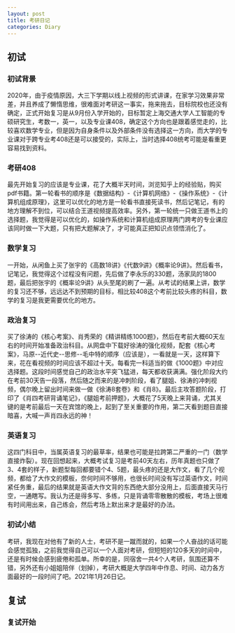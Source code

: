 ```yaml
---    
layout: post    
title: 考研日记    
categories: Diary    
---    
```

  
## 初试  
### 初试背景
2020年，由于疫情原因，大三下学期以线上视频的形式讲课，在家学习效果非常差，并且养成了懒惰思维，很难面对考研这一事实，拖来拖去，目标院校也还没有确定，正式开始复习是从9月份入学开始的，目标暂定上海交通大学人工智能的专硕研究生，考数一，英一，以及专业课408，确定这个方向也是跟着感觉走的，比较喜欢数学专业，但是因为自身条件以及外部条件没有选择这一方向，而大学的专业课对于跨专业考408还是可以接受的，实际上，当时选择408统考可能是看重更容易找到资料。  

### 考研408  
最先开始复习的应该是专业课，花了大概半天时间，浏览知乎上的经验贴，购买pdf书籍。第一轮看书的顺序是《数据结构》-《计算机网络》-《操作系统》-《计算机组成原理》，这里可以优化的地方是一轮看书直接死读书，然后记笔记，有的地方理解不到位，可以结合王道视频提高效率。另外，第一轮统一只做王道书上的选择题，我觉得是可以优化的，如操作系统和计算机组成原理两门跨考的专业课应该同时做一下大题，只有把大题解决了，才可能真正把知识点领悟消化了。  

### 数学复习  
一开始，从闲鱼上买了张宇的《高数18讲》《代数9讲》《概率论9讲》。然后看书，记笔记，我觉得这个过程没有问题，先后做了李永乐的330题，汤家凤的1800题，最后把张宇的《概率论9讲》从头至尾的刷了一遍。从考试的结果上讲，数学的复习还不够，远远达不到预期的目标，相比较408这个考前比较头疼的科目，数学的复习是我更需要优化的地方。

### 政治复习
买了徐涛的《核心考案》、肖秀荣的《精讲精练1000题》，然后在考前大概60天左右的时间开始准备政治科目。从网盘中下载好徐涛的强化视频，配套《核心考案》，马原--近代史--思修--毛中特的顺序（应该是），一看就是一天，这样算下来，花在看视频的时间应该不超过十天。每看完一科适当的做《1000题》中对应选择题。这段时间感觉自己的政治水平突飞猛进，每天都收获满满。强化阶段大约在考前30天告一段落，然后随之而来的是冲刺阶段，看了腿姐、徐涛的冲刺视频，偶尔晚上留出时间来做一做《徐涛8套卷》和《肖8》。最后主攻答题阶段，打印了《肖四考研背诵笔记》，《腿姐考前押题》，大概花了5天晚上来背诵，尤其关键的是考前最后一天在宾馆的晚上，起到了至关重要的作用，第二天看到题目直接暗喜，大喊一声肖四永远的神！

### 英语复习
这四门科目中，当属英语复习的最草率，结果也可能是拉跨第二严重的一门（数学直接炸裂）。现在回想起来，大概考试复习是考前40天左右，历年真题也只做了3、4套的样子，新题型每回都要错个4、5题，最头疼的还是大作文，看了几个视频，都给了大作文的模板，奈何时间不够用，也很长时间没有写过英语作文，时间紧任务重，最后的结果就是英语大作文背的东西绝大部分没用上，后面直接天马行空，一通瞎写。我认为还是得多写、多练，只是背诵零零散散的模板，考场上很难有时间用出来，自己练会，然后考场上默出来才是最好的办法。 

### 初试小结
考研，我现在对他有了新的人士，考研不是一蹴而就的，如果一个人奋战的话可能会感觉孤独，之前我觉得自己可以一个人面对考研，但短短的120多天的时间中，还是有时候会感到疲倦和孤单。所幸的是，同宿舍一共4个人考研，氛围还算不错，另外还有小姐姐陪伴（划掉），考研大概是大学四年中作息、时间、动力各方面最好的一段时间了吧。2021年1月26日记。

## 复试
### 复试开始
